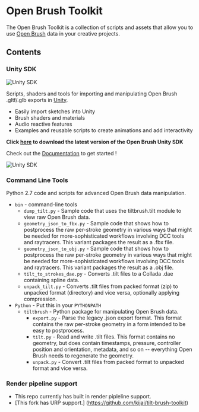# Open Brush Toolkit

The Open Brush Toolkit is a collection of scripts and assets that allow you to use [Open Brush](https://openbrush.app/) data in your creative projects.

## Contents

### Unity SDK

![Unity SDK](http://i.imgur.com/UdJg4Tz.gif)

Scripts, shaders and tools for importing and manipulating Open Brush .gltf/.glb exports in [Unity](http://unity3d.com/). 

* Easily import sketches into Unity
* Brush shaders and materials
* Audio reactive features
* Examples and reusable scripts to create animations and add interactivity

**Click [here](../../releases) to download the latest version of the Open Brush Unity SDK**

Check out the [Documentation](https://docs.openbrush.app/user-guide/open-brush-unity-sdk) to get started !

![Unity SDK](http://i.imgur.com/VLWEkV6.png?1)

### Command Line Tools
Python 2.7 code and scripts for advanced Open Brush data manipulation.

 * `bin` - command-line tools
   * `dump_tilt.py` - Sample code that uses the tiltbrush.tilt module to view raw Open Brush data.
   * `geometry_json_to_fbx.py` - Sample code that shows how to postprocess the raw per-stroke geometry in various ways that might be needed for more-sophisticated workflows involving DCC tools and raytracers. This variant packages the result as a .fbx file.
   * `geometry_json_to_obj.py` - Sample code that shows how to postprocess the raw per-stroke geometry in various ways that might be needed for more-sophisticated workflows involving DCC tools and raytracers. This variant packages the result as a .obj file.
   * `tilt_to_strokes_dae.py` - Converts .tilt files to a Collada .dae containing spline data.
   * `unpack_tilt.py` - Converts .tilt files from packed format (zip) to unpacked format (directory) and vice versa, optionally applying compression.
 * `Python` - Put this in your `PYTHONPATH`
   * `tiltbrush` - Python package for manipulating Open Brush data.
     * `export.py` - Parse the legacy .json export format. This format contains the raw per-stroke geometry in a form intended to be easy to postprocess.
     * `tilt.py` - Read and write .tilt files. This format contains no geometry, but does contain timestamps, pressure, controller position and orientation, metadata, and so on -- everything Open Brush needs to regenerate the geometry.
     * `unpack.py` - Convert .tilt files from packed format to unpacked format and vice versa.
### Render pipeline support
* This repo currently has built in render pipleline support.
* [This fork has URP support.] (https://github.com/kijai/tilt-brush-toolkit)
